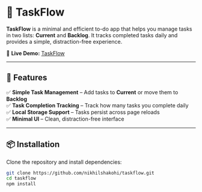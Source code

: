 # 📝 TaskFlow  

**TaskFlow** is a minimal and efficient to-do app that helps you manage tasks in two lists: **Current** and **Backlog**. It tracks completed tasks daily and provides a simple, distraction-free experience.  

🔗 **Live Demo:** [TaskFlow](http://taskflow-green-zeta.vercel.app/)  

---

## 🚀 Features  

✅ **Simple Task Management** – Add tasks to **Current** or move them to **Backlog**  
✅ **Task Completion Tracking** – Track how many tasks you complete daily  
✅ **Local Storage Support** – Tasks persist across page reloads  
✅ **Minimal UI** – Clean, distraction-free interface  

---

## 📦 Installation  

Clone the repository and install dependencies:  

```bash
git clone https://github.com/nikhilshakohi/taskflow.git
cd taskflow
npm install
